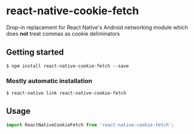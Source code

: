 # react-native-cookie-fetch
Drop-in replacement for React Native's Android networking module which does **not** treat commas as cookie deliminators


## Getting started

`$ npm install react-native-cookie-fetch --save`

### Mostly automatic installation

`$ react-native link react-native-cookie-fetch`

## Usage
```javascript
import ReactNativeCookieFetch from 'react-native-cookie-fetch';

```
